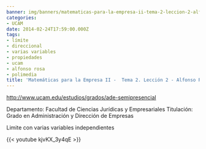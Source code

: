```yaml
---
banner: img/banners/matematicas-para-la-empresa-ii-tema-2-leccion-2-alfonso-rosa.jpg
categories:
- UCAM
date: 2014-02-24T17:59:00.000Z
tags:
- límite
- direccional
- varias variables
- propiedades
- ucam
- alfonso rosa
- polimedia
title: 'Matemáticas para la Empresa II -  Tema 2. Lección 2 - Alfonso Rosa'
---
```


http://www.ucam.edu/estudios/grados/ade-semipresencial

Departamento: Facultad de Ciencias Jurídicas y Empresariales
Titulación: Grado en Administración y Dirección de Empresas

Limite con varias variables independientes

{{< youtube kjvKX_3y4qE >}}
